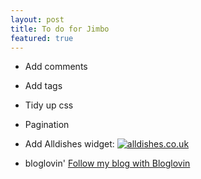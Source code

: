 ```yaml
---
layout: post
title: To do for Jimbo
featured: true
---
```


* Add comments
* Add tags
* Tidy up css
* Pagination
* Add Alldishes widget:
<a title="alldishes.co.uk" href="http://www.alldishes.co.uk/" id="hr-Cerwx"><img src="http://widget.alldishes.co.uk/blogcounter/image?image=red_s&blog_id=Cerwx" alt="alldishes.co.uk" border="0" /></a><script type="text/javascript"><!--
var hr_currentTime = new Date();var hr_timestamp = Date.parse(hr_currentTime.getMonth() + 1 + "/" + hr_currentTime.getDate() + "/" + hr_currentTime.getFullYear()) / 1000;document.write('<scr'+'ipt type="text/javascript" src="http://widget.alldishes.co.uk/blogcounter.js?blog_id=Cerwx&timestamp=' + hr_timestamp +'"></scr'+'ipt>');
// --></script>

* bloglovin'
<a href="http://www.bloglovin.com/blog/12886717/?claim=yh5cdm7nz6n">Follow my blog with Bloglovin</a>

